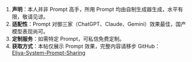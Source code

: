 1. **声明**：本人并非 Prompt 高手，所用 Prompt 均由自制生成器生成，水平有限，敬请见谅。  
2. **适配性**：Prompt 对御三家（ChatGPT、Claude、Gemini）效果最佳，国产模型表现尚可。  
3. **定制服务**：如需特定 Prompt，可私信免费定制。  
4. **获取方式**：本帖仅展示 Prompt 效果，完整内容请移步 GitHub：  
   [Eliya-System-Prompt-Sharing](https://github.com/eliya13371/Eliya-System-Prompt-Sharing)
